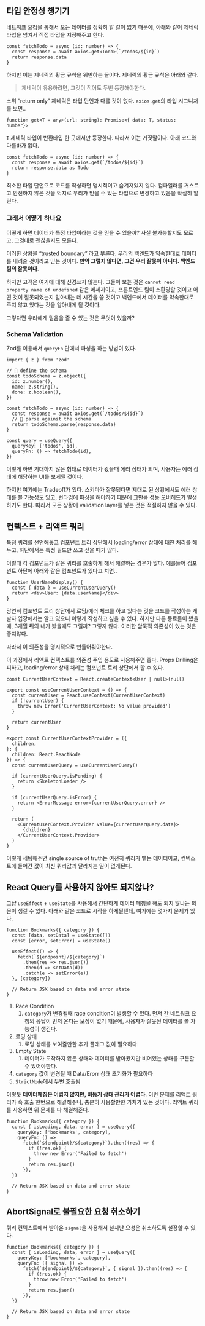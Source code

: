 ## 타입 안정성 챙기기

네트워크 요청을 통해서 오는 데이터를 정확히 알 길이 없기 때문에, 아래와 같이 제네릭 타입을 넘겨서 직접 타입을 지정해주고 한다.

```tsx
const fetchTodo = async (id: number) => {
  const response = await axios.get<Todo>(`/todos/${id}`)
  return response.data
}
```

하지만 이는 제네릭의 황금 규칙을 위반하는 꼴이다. 제네릭의 황금 규칙은 아래와 같다.

> 제네릭이 유용하려면, 그것이 적어도 두번 등장해야한다.
> 

소위 “return only” 제네릭은 타입 단언과 다를 것이 없다. `axios.get`의 타입 시그니처를 보면..

```tsx
function get<T = any>(url: string): Promise<{ data: T, status: number}>
```

`T` 제네릭 타입이 반환타입 한 곳에서만 등장한다. 따라서 이는 거짓말이다. 아래 코드와 다를바가 없다.

```tsx
const fetchTodo = async (id: number) => {
  const response = await axios.get(`/todos/${id}`)
  return response.data as Todo
}
```

최소한 타입 단언으로 코드를 작성하면 명시적이고 숨겨져있지 않다. 컴파일러를 거스르고 안전하지 않은 것을 억지로 우리가 믿을 수 있는 타입으로 변경하고 있음을 확실히 알린다.

### 그래서 어떻게 하나요

어떻게 하면 데이터가 특정 타입이라는 것을 믿을 수 있을까? 사실 불가능할지도 모르고, 그것대로 괜찮을지도 모른다.

이러한 상황을 “trusted boundary” 라고 부른다. 우리의 백엔드가 약속한대로 데이터를 내려줄 것이라고 믿는 것이다. **만약 그렇지 않다면, 그건 우리 잘못이 아니다. 백엔드 팀의 잘못이다.**

하지만 고객은 여기에 대해 신경쓰지 않는다. 그들이 보는 것은 `cannot read property name of undefined` 같은 메세지이고, 프론트엔드 팀이 소환당할 것이고 어떤 것이 잘못되었는지 알아내는 데 시간을 쓸 것이고 백엔드에서 데이터를 약속한대로 주지 않고 있다는 것을 알아내게 될 것이다.

그렇다면 우리에게 믿음을 줄 수 있는 것은 무엇이 있을까?

### Schema Validation

Zod를 이용해서 `queryFn` 단에서 파싱을 하는 방법이 있다.

```tsx
import { z } from 'zod'

// 👀 define the schema
const todoSchema = z.object({
  id: z.number(),
  name: z.string(),
  done: z.boolean(),
})

const fetchTodo = async (id: number) => {
  const response = await axios.get(`/todos/${id}`)
  // 🎉 parse against the schema
  return todoSchema.parse(response.data)
}

const query = useQuery({
  queryKey: ['todos', id],
  queryFn: () => fetchTodo(id),
})
```

이렇게 하면 기대하지 않은 형태로 데이터가 왔을때 에러 상태가 되며, 사용자는 에러 상태에 해당하는 UI를 보게될 것이다.

하지만 여기에는 Tradeoff가 있다. 스키마가 잘못됐다면 제대로 된 상황에서도 에러 상태를 볼 가능성도 있고, 런타임에 파싱을 해야하기 때문에 그만큼 성능 오버헤드가 발생하기도 한다. 따라서 모든 상황에 validation layer를 넣는 것은 적절하지 않을 수 있다.

## 컨텍스트 + 리액트 쿼리

특정 쿼리를 선언해놓고 컴포넌트 트리 상단에서 loading/error 상태에 대한 처리를 해두고, 하단에서는 특정 필드만 쓰고 싶을 때가 많다.

이럴때 각 컴포넌트가 같은 쿼리를 호출하게 해서 해결하는 경우가 많다. 예를들어 컴포넌트 하단에 아래와 같은 컴포넌트가 있다고 치면..

```tsx
function UserNameDisplay() {
  const { data } = useCurrentUserQuery()
  return <div>User: {data.userName}</div>
}
```

당연히 컴포넌트 트리 상단에서 로딩/에러 체크를 하고 있다는 것을 코드를 작성하는 개발자 입장에서는 알고 있으니 이렇게 작성하고 싶을 수 있다. 하지만 다른 동료들이 봤을때, 3개월 뒤의 내가 봤을때도 그럴까? 그렇지 않다. 이러한 암묵적 의존성이 있는 것은 좋지않다.

따라서 이 의존성을 명시적으로 만들어줘야한다.

이 과정에서 리액트 컨텍스트를 의존성 주입 용도로 사용해주면 좋다. Props Drilling은 피하고, loading/error 상태 처리는 컴포넌트 트리 상단에서 할 수 있다.

```tsx
const CurrentUserContext = React.createContext<User | null>(null)

export const useCurrentUserContext = () => {
  const currentUser = React.useContext(CurrentUserContext)
  if (!currentUser) {
    throw new Error('CurrentUserContext: No value provided')
  }

  return currentUser
}

export const CurrentUserContextProvider = ({
  children,
}: {
  children: React.ReactNode
}) => {
  const currentUserQuery = useCurrentUserQuery()

  if (currentUserQuery.isPending) {
    return <SkeletonLoader />
  }

  if (currentUserQuery.isError) {
    return <ErrorMessage error={currentUserQuery.error} />
  }

  return (
    <CurrentUserContext.Provider value={currentUserQuery.data}>
      {children}
    </CurrentUserContext.Provider>
  )
}
```

이렇게 세팅해주면 single source of truth는 여전히 쿼리가 뱉는 데이터이고, 컨텍스트에 들어간 값이 최신 쿼리값과 달라지는 일이 없게된다.

## React Query를 사용하지 않아도 되지않나?

그냥 `useEffect` + `useState`를 사용해서 간단하게 데이터 페칭을 해도 되지 않냐는 의문이 생길 수 있다. 아래와 같은 코드로 시작을 하게될텐데, 여기에는 몇가지 문제가 있다.

```tsx
function Bookmarks({ category }) {
  const [data, setData] = useState([])
  const [error, setError] = useState()

  useEffect(() => {
    fetch(`${endpoint}/${category}`)
      .then(res => res.json())
      .then(d => setData(d))
      .catch(e => setError(e))
  }, [category])

  // Return JSX based on data and error state
}
```

1. Race Condition
    1. `category`가 변경될때 race condition이 발생할 수 있다. 먼저 간 네트워크 요청의 응답이 먼저 온다는 보장이 없기 때문에, 사용자가 잘못된 데이터를 볼 가능성이 생긴다.
2. 로딩 상태
    1. 로딩 상태를 보여줄만한 추가 플래그 값이 필요하다
3. Empty State
    1. 데이터가 도착하지 않은 상태와 데이터를 받아왔지만 비어있는 상태를 구분할 수 있어야한다.
4. `category` 값이 변경될 때 Data/Erorr 상태 초기화가 필요하다
5. `StrictMode`에서 두번 호출됨

이렇듯 **데이터페칭은 어렵지 않지만, 비동기 상태 관리가 어렵다**. 이런 문제를 리액트 쿼리가 훅 호출 한번으로 해결해주니, 충분히 사용할만한 가치가 있는 것이다. 리액트 쿼리를 사용하면 위 문제를 다 해결해준다.

```tsx
function Bookmarks({ category }) {
  const { isLoading, data, error } = useQuery({
    queryKey: ['bookmarks', category],
    queryFn: () =>
      fetch(`${endpoint}/${category}`).then((res) => {
        if (!res.ok) {
          throw new Error('Failed to fetch')
        }
        return res.json()
      }),
  })

  // Return JSX based on data and error state
}
```

## AbortSignal로 불필요한 요청 취소하기

쿼리 컨텍스트에서 받아온 `signal`을 사용해서 철지난 요청은 취소하도록 설정할 수 있다.

```tsx
function Bookmarks({ category }) {
  const { isLoading, data, error } = useQuery({
    queryKey: ['bookmarks', category],
    queryFn: ({ signal }) =>
      fetch(`${endpoint}/${category}`, { signal }).then((res) => {
        if (!res.ok) {
          throw new Error('Failed to fetch')
        }
        return res.json()
      }),
  })

  // Return JSX based on data and error state
}
```

